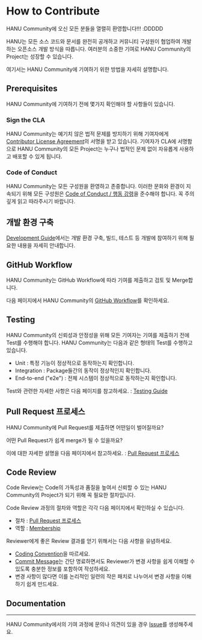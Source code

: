 # How to Contribute

HANU Community에 오신 모든 분들을 열렬히 환영합니다!!! :DDDDD

HANU는 모든 소스 코드와 문서를 완전히 공개하고 커뮤니티 구성원이 협업하여 개발하는 오픈소스 개발 방식을 따릅니다. 여러분의 소중한 기여로 HANU Community의 Project는 성장할 수 있습니다. 

여기서는 HANU Community에 기여하기 위한 방법을 자세히 설명합니다. 

## Prerequisites

HANU Community에 기여하기 전에 몇가지 확인해야 할 사항들이 있습니다. 

### Sign the CLA

HANU Community는 예기치 않은 법적 문제를 방지하기 위해 기여자에게 [Contributor License Agreement](../CLA.md)의 서명을 받고 있습니다. 기여자가 CLA에 서명함으로 HANU Community의 모든 Project는 누구나 법적인 문제 없이 자유롭게 사용하고 배포할 수 있게 됩니다.  

### Code of Conduct

HANU Community는 모든 구성원을 환영하고 존중합니다. 이러한 문화와 환경이 지속되기 위해 모든 구성원은 [Code of Conduct / 행동 강령](../code-of-conduct.md)을 준수해야 합니다. 꼭 주의 깊게 읽고 따라주시기 바랍니다. 

## 개발 환경 구축

[Development Guide](../developing/README.md)에서는 개발 환경 구축, 빌드, 테스트 등 개발에 참여하기 위해 필요한 내용을 자세히 안내합니다.


## GitHub Workflow

HANU Community는 GitHub Workflow에 따라 기여를 제출하고 검토 및 Merge합니다. 

다음 페이지에서 HANU Community의 [GitHub Workflow](github-workflow.md)를 확인하세요. 


## Testing

HANU Community의 신뢰성과 안정성을 위해 모든 기여자는 기여를 제출하기 전에 Test를 수행해야 합니다. HANU Community는 다음과 같은 형태의 Test를 수행하고 있습니다. 

* Unit : 특정 기능이 정상적으로 동작하는지 확인합니다.
* Integration : Package들간의 동작이 정상적인지 확인합니다. 
* End-to-end ("e2e") : 전체 시스템이 정상적으로 동작하는지 확인합니다. 
  
Test와 관련한 자세한 사항은 다음 페이지를 참고하세요. : [Testing Guide](../developing/test.md) 


## Pull Request 프로세스

HANU Community에 Pull Request를 제출하면 어떤일이 벌어질까요? 

어떤 Pull Request가 쉽게 merge가 될 수 있을까요? 

이에 대한 자세한 설명을 다음 페이지에서 참고하세요. : [Pull Request 프로세스](pull-requests.md)


## Code Review

Code Review는 Code의 가독성과 품질을 높여서 신뢰할 수 있는 HANU Community의 Project가 되기 위해 꼭 필요한 절차입니다.  

Code Review 과정의 절차와 역할은 각각 다음 페이지에서 확인하실 수 있습니다. 

* 절차 : [Pull Request 프로세스](pull-requests.md)
* 역할 : [Membership](../governance/membership.md) 

Reviewer에게 좋은 Review 결과를 얻기 위해서는 다음 사항을 유념하세요. 

* [Coding Convention](../developing/coding-convention.md)을 따르세요.
* [Commit Message](https://chris.beams.io/posts/git-commit/)는 간단 명료하면서도 Reviewer가 변경 사항을 쉽게 이해할 수 있도록 충분한 정보를 포함하여 작성하세요.
* 변경 사항이 많다면 이를 논리적인 일련의 작은 패치로 나누어서 변경 사항을 이해하기 쉽게 만드세요.


## Documentation



---

HANU Community에서의 기여 과정에 문의나 의견이 있을 경우 [Issue](https://github.com/openinfradev/community-draft/issues/new)를 생성해주세요. 
